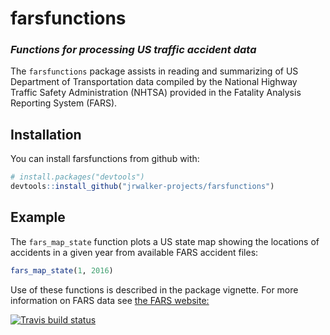 # farsfunctions

### *Functions for processing US traffic accident data*
The `farsfunctions` package assists in reading and summarizing of US Department of Transportation data compiled by the National
Highway Traffic Safety Administration (NHTSA) provided in the Fatality Analysis Reporting System (FARS).

## Installation
You can install farsfunctions from github with:

``` r
# install.packages("devtools")
devtools::install_github("jrwalker-projects/farsfunctions")
```

## Example

The `fars_map_state` function plots a US state map showing the locations of accidents in a given year from available FARS
accident files:

``` r
fars_map_state(1, 2016)
```
Use of these functions is described in the package vignette. 
For more information on FARS data see [the FARS website:](https://www.nhtsa.gov/research-data/fatality-analysis-reporting-system-fars)

[![Travis build status](https://travis-ci.org/jrwalker-projects/farsfunctions.svg?branch=master)](https://travis-ci.org/jrwalker-projects/farsfunctions)
